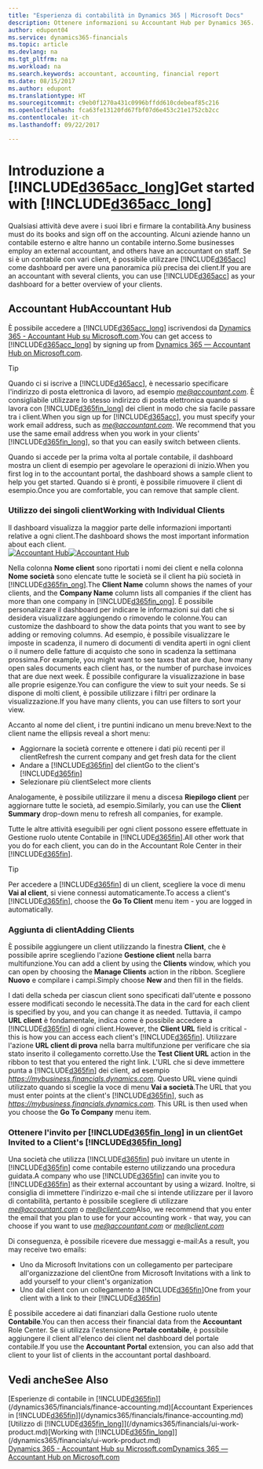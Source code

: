 ```yaml
---
title: "Esperienza di contabilità in Dynamics 365 | Microsoft Docs"
description: Ottenere informazioni su Accountant Hub per Dynamics 365.
author: edupont04
ms.service: dynamics365-financials
ms.topic: article
ms.devlang: na
ms.tgt_pltfrm: na
ms.workload: na
ms.search.keywords: accountant, accounting, financial report
ms.date: 08/15/2017
ms.author: edupont
ms.translationtype: HT
ms.sourcegitcommit: c9eb0f1270a431c0996bffdd610cdebeaf85c216
ms.openlocfilehash: fca63fe13120fd67fbf07d6e453c21e1752cb2cc
ms.contentlocale: it-ch
ms.lasthandoff: 09/22/2017

---
```

# <a name="get-started-with-included365acclongincludesd365acclongmdmd"></a><span data-ttu-id="3c24f-103">Introduzione a [!INCLUDE[d365acc_long](includes/d365acc_long_md.md)]</span><span class="sxs-lookup"><span data-stu-id="3c24f-103">Get started with [!INCLUDE[d365acc_long](includes/d365acc_long_md.md)]</span></span>
<span data-ttu-id="3c24f-104">Qualsiasi attività deve avere i suoi libri e firmare la contabilità.</span><span class="sxs-lookup"><span data-stu-id="3c24f-104">Any business must do its books and sign off on the accounting.</span></span> <span data-ttu-id="3c24f-105">Alcuni aziende hanno un contabile esterno e altre hanno un contabile interno.</span><span class="sxs-lookup"><span data-stu-id="3c24f-105">Some businesses employ an external accountant, and others have an accountant on staff.</span></span> <span data-ttu-id="3c24f-106">Se si è un contabile con vari client, è possibile utilizzare [!INCLUDE[d365acc](includes/d365acc_md.md)] come dashboard per avere una panoramica più precisa dei client.</span><span class="sxs-lookup"><span data-stu-id="3c24f-106">If you are an accountant with several clients, you can use [!INCLUDE[d365acc](includes/d365acc_md.md)] as your dashboard for a better overview of your clients.</span></span>  

## <a name="accountant-hub"></a><span data-ttu-id="3c24f-107">Accountant Hub</span><span class="sxs-lookup"><span data-stu-id="3c24f-107">Accountant Hub</span></span>
<span data-ttu-id="3c24f-108">È possibile accedere a [!INCLUDE[d365acc_long](includes/d365acc_md.md)] iscrivendosi da [Dynamics 365 - Accountant Hub su Microsoft.com](https://www.microsoft.com/en-us/dynamics365/financial-insights-for-accountants).</span><span class="sxs-lookup"><span data-stu-id="3c24f-108">You can get access to [!INCLUDE[d365acc_long](includes/d365acc_md.md)] by signing up from [Dynamics 365 — Accountant Hub on Microsoft.com](https://www.microsoft.com/en-us/dynamics365/financial-insights-for-accountants).</span></span>  

> [!TIP]  
>  <span data-ttu-id="3c24f-109">Quando ci si iscrive a [!INCLUDE[d365acc](includes/d365acc_md.md)], è necessario specificare l'indirizzo di posta elettronica di lavoro, ad esempio *me@accountant.com*. È consigliabile utilizzare lo stesso indirizzo di posta elettronica quando si lavora con [!INCLUDE[d365fin_long](includes/d365fin_long_md.md)] dei client in modo che sia facile passare tra i client.</span><span class="sxs-lookup"><span data-stu-id="3c24f-109">When you sign up for [!INCLUDE[d365acc](includes/d365acc_md.md)], you must specify your work email address, such as *me@accountant.com*. We recommend that you use the same email address when you work in your clients' [!INCLUDE[d365fin_long](includes/d365fin_long_md.md)], so that you can easily switch between clients.</span></span>  

<span data-ttu-id="3c24f-110">Quando si accede per la prima volta al portale contabile, il dashboard mostra un client di esempio per agevolare le operazioni di inizio.</span><span class="sxs-lookup"><span data-stu-id="3c24f-110">When you first log in to the accountant portal, the dashboard shows a sample client to help you get started.</span></span> <span data-ttu-id="3c24f-111">Quando si è pronti, è possibile rimuovere il client di esempio.</span><span class="sxs-lookup"><span data-stu-id="3c24f-111">Once you are comfortable, you can remove that sample client.</span></span>  

### <a name="working-with-individual-clients"></a><span data-ttu-id="3c24f-112">Utilizzo dei singoli client</span><span class="sxs-lookup"><span data-stu-id="3c24f-112">Working with Individual Clients</span></span>
<span data-ttu-id="3c24f-113">Il dashboard visualizza la maggior parte delle informazioni importanti relative a ogni client.</span><span class="sxs-lookup"><span data-stu-id="3c24f-113">The dashboard shows the most important information about each client.</span></span>  
<span data-ttu-id="3c24f-114">[![Accountant Hub](./media/ui-extensions-accportal/accountant-portal.png)](https://go.microsoft.com/fwlink/?linkid=851257)</span><span class="sxs-lookup"><span data-stu-id="3c24f-114">[![Accountant Hub](./media/ui-extensions-accportal/accountant-portal.png)](https://go.microsoft.com/fwlink/?linkid=851257)</span></span>

<span data-ttu-id="3c24f-115">Nella colonna **Nome client** sono riportati i nomi dei client e nella colonna **Nome società** sono elencate tutte le società se il client ha più società in [!INCLUDE[d365fin_ong](includes/d365fin_long_md.md)].</span><span class="sxs-lookup"><span data-stu-id="3c24f-115">The **Client Name** column shows the names of your clients, and the **Company Name** column lists all companies if the client has more than one company in [!INCLUDE[d365fin_ong](includes/d365fin_long_md.md)].</span></span> <span data-ttu-id="3c24f-116">È possibile personalizzare il dashboard per indicare le informazioni sui dati che si desidera visualizzare aggiungendo o rimovendo le colonne.</span><span class="sxs-lookup"><span data-stu-id="3c24f-116">You can customize the dashboard to show the data points that you want to see by adding or removing columns.</span></span> <span data-ttu-id="3c24f-117">Ad esempio, è possibile visualizzare le imposte in scadenza, il numero di documenti di vendita aperti in ogni client o il numero delle fatture di acquisto che sono in scadenza la settimana prossima.</span><span class="sxs-lookup"><span data-stu-id="3c24f-117">For example, you might want to see taxes that are due, how many open sales documents each client has, or the number of purchase invoices that are due next week.</span></span> <span data-ttu-id="3c24f-118">È possibile configurare la visualizzazione in base alle proprie esigenze.</span><span class="sxs-lookup"><span data-stu-id="3c24f-118">You can configure the view to suit your needs.</span></span> <span data-ttu-id="3c24f-119">Se si dispone di molti client, è possibile utilizzare i filtri per ordinare la visualizzazione.</span><span class="sxs-lookup"><span data-stu-id="3c24f-119">If you have many clients, you can use filters to sort your view.</span></span>  

<span data-ttu-id="3c24f-120">Accanto al nome del client, i tre puntini indicano un menu breve:</span><span class="sxs-lookup"><span data-stu-id="3c24f-120">Next to the client name the ellipsis reveal a short menu:</span></span>

-   <span data-ttu-id="3c24f-121">Aggiornare la società corrente e ottenere i dati più recenti per il client</span><span class="sxs-lookup"><span data-stu-id="3c24f-121">Refresh the current company and get fresh data for the client</span></span>  
-   <span data-ttu-id="3c24f-122">Andare a [!INCLUDE[d365fin](includes/d365fin_md.md)] del client</span><span class="sxs-lookup"><span data-stu-id="3c24f-122">Go to the client's [!INCLUDE[d365fin](includes/d365fin_md.md)]</span></span>  
-   <span data-ttu-id="3c24f-123">Selezionare più client</span><span class="sxs-lookup"><span data-stu-id="3c24f-123">Select more clients</span></span>  

<span data-ttu-id="3c24f-124">Analogamente, è possibile utilizzare il menu a discesa **Riepilogo client** per aggiornare tutte le società, ad esempio.</span><span class="sxs-lookup"><span data-stu-id="3c24f-124">Similarly, you can use the **Client Summary** drop-down menu to refresh all companies, for example.</span></span>  

<span data-ttu-id="3c24f-125">Tutte le altre attività eseguibili per ogni client possono essere effettuate in Gestione ruolo utente Contabile in [!INCLUDE[d365fin](includes/d365fin_md.md)].</span><span class="sxs-lookup"><span data-stu-id="3c24f-125">All other work that you do for each client, you can do in the Accountant Role Center in their [!INCLUDE[d365fin](includes/d365fin_md.md)].</span></span>  

> [!TIP]  
>  <span data-ttu-id="3c24f-126">Per accedere a [!INCLUDE[d365fin](includes/d365fin_md.md)] di un client, scegliere la voce di menu **Vai al client**, si viene connessi automaticamente.</span><span class="sxs-lookup"><span data-stu-id="3c24f-126">To access a client's [!INCLUDE[d365fin](includes/d365fin_md.md)], choose the **Go To Client** menu item - you are logged in automatically.</span></span>

### <a name="adding-clients"></a><span data-ttu-id="3c24f-127">Aggiunta di client</span><span class="sxs-lookup"><span data-stu-id="3c24f-127">Adding Clients</span></span>
<span data-ttu-id="3c24f-128">È possibile aggiungere un client utilizzando la finestra **Client**, che è possibile aprire scegliendo l'azione **Gestione client** nella barra multifunzione.</span><span class="sxs-lookup"><span data-stu-id="3c24f-128">You can add a client by using the **Clients** window, which you can open by choosing the **Manage Clients** action in the ribbon.</span></span> <span data-ttu-id="3c24f-129">Scegliere **Nuovo** e compilare i campi.</span><span class="sxs-lookup"><span data-stu-id="3c24f-129">Simply choose **New** and then fill in the fields.</span></span>  

<span data-ttu-id="3c24f-130">I dati della scheda per ciascun client sono specificati dall'utente e possono essere modificati secondo le necessità.</span><span class="sxs-lookup"><span data-stu-id="3c24f-130">The data in the card for each client is specified by you, and you can change it as needed.</span></span> <span data-ttu-id="3c24f-131">Tuttavia, il campo **URL client** è fondamentale, indica come è possibile accedere a [!INCLUDE[d365fin](includes/d365fin_md.md)] di ogni client.</span><span class="sxs-lookup"><span data-stu-id="3c24f-131">However, the **Client URL** field is critical - this is how you can access each client's [!INCLUDE[d365fin](includes/d365fin_md.md)].</span></span> <span data-ttu-id="3c24f-132">Utilizzare l'azione **URL client di prova** nella barra multifunzione per verificare che sia stato inserito il collegamento corretto.</span><span class="sxs-lookup"><span data-stu-id="3c24f-132">Use the **Test Client URL** action in the ribbon to test that you entered the right link.</span></span> <span data-ttu-id="3c24f-133">L'URL che si deve immettere punta a [!INCLUDE[d365fin](includes/d365fin_md.md)] dei client, ad esempio *https://mybusiness.financials.dynamics.com*. Questo URL viene quindi utilizzato quando si sceglie la voce di menu **Vai a società**.</span><span class="sxs-lookup"><span data-stu-id="3c24f-133">The URL that you must enter points at the client's [!INCLUDE[d365fin](includes/d365fin_md.md)], such as *https://mybusiness.financials.dynamics.com*. This URL is then used when you choose the **Go To Company** menu item.</span></span>  

<!--If you have been invited to a client's [!INCLUDE[d365fin](includes/d365fin_md.md)] and signed in with your work account, then the client will be added to your dashboard in the accountant portal. -->


### <a name="get-invited-to-a-clients-included365finlongincludesd365finlongmdmd"></a><span data-ttu-id="3c24f-134">Ottenere l'invito per [!INCLUDE[d365fin_long](includes/d365fin_long_md.md)] in un client</span><span class="sxs-lookup"><span data-stu-id="3c24f-134">Get Invited to a Client's [!INCLUDE[d365fin_long](includes/d365fin_long_md.md)]</span></span>
<span data-ttu-id="3c24f-135">Una società che utilizza [!INCLUDE[d365fin](includes/d365fin_md.md)] può invitare un utente in [!INCLUDE[d365fin](includes/d365fin_md.md)] come contabile esterno utilizzando una procedura guidata.</span><span class="sxs-lookup"><span data-stu-id="3c24f-135">A company who use [!INCLUDE[d365fin](includes/d365fin_md.md)] can invite you to [!INCLUDE[d365fin](includes/d365fin_md.md)] as their external accountant by using a wizard.</span></span> <span data-ttu-id="3c24f-136">Inoltre, si consiglia di immettere l'indirizzo e-mail che si intende utilizzare per il lavoro di contabilità, pertanto è possibile scegliere di utilizzare *me@accountant.com* o *me@client.com*</span><span class="sxs-lookup"><span data-stu-id="3c24f-136">Also, we recommend that you enter the email that you plan to use for your accounting work - that way, you can choose if you want to use *me@accountant.com* or *me@client.com*</span></span>  

<span data-ttu-id="3c24f-137">Di conseguenza, è possibile ricevere due messaggi e-mail:</span><span class="sxs-lookup"><span data-stu-id="3c24f-137">As a result, you may receive two emails:</span></span>

-   <span data-ttu-id="3c24f-138">Uno da Microsoft Invitations con un collegamento per partecipare all'organizzazione del client</span><span class="sxs-lookup"><span data-stu-id="3c24f-138">One from Microsoft Invitations with a link to add yourself to your client's organization</span></span>  
-   <span data-ttu-id="3c24f-139">Uno dal client con un collegamento a [!INCLUDE[d365fin](includes/d365fin_md.md)]</span><span class="sxs-lookup"><span data-stu-id="3c24f-139">One from your client with a link to their [!INCLUDE[d365fin](includes/d365fin_md.md)]</span></span>  

<span data-ttu-id="3c24f-140">È possibile accedere ai dati finanziari dalla Gestione ruolo utente **Contabile**.</span><span class="sxs-lookup"><span data-stu-id="3c24f-140">You can then access their financial data from the **Accountant** Role Center.</span></span> <span data-ttu-id="3c24f-141">Se si utilizza l'estensione **Portale contabile**, è possibile aggiungere il client all'elenco dei client nel dashboard del portale contabile.</span><span class="sxs-lookup"><span data-stu-id="3c24f-141">If you use the **Accountant Portal** extension, you can also add that client to your list of clients in the accountant portal dashboard.</span></span>  

## <a name="see-also"></a><span data-ttu-id="3c24f-142">Vedi anche</span><span class="sxs-lookup"><span data-stu-id="3c24f-142">See Also</span></span>
<span data-ttu-id="3c24f-143">[Esperienze di contabile in [!INCLUDE[d365fin](includes/d365fin_md.md)]](/dynamics365/financials/finance-accounting.md)</span><span class="sxs-lookup"><span data-stu-id="3c24f-143">[Accountant Experiences in [!INCLUDE[d365fin](includes/d365fin_md.md)]](/dynamics365/financials/finance-accounting.md)</span></span>  
<span data-ttu-id="3c24f-144">[Utilizzo di [!INCLUDE[d365fin_long](includes/d365fin_long_md.md)]](/dynamics365/financials/ui-work-product.md)</span><span class="sxs-lookup"><span data-stu-id="3c24f-144">[Working with [!INCLUDE[d365fin_long](includes/d365fin_long_md.md)]](/dynamics365/financials/ui-work-product.md)</span></span>  
[<span data-ttu-id="3c24f-145">Dynamics 365 - Accountant Hub su Microsoft.com</span><span class="sxs-lookup"><span data-stu-id="3c24f-145">Dynamics 365 — Accountant Hub on Microsoft.com</span></span>](https://www.microsoft.com/en-us/dynamics365/financial-insights-for-accountants)  


